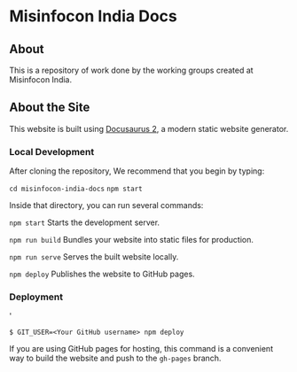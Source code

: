 # Misinfocon India Docs

## About

This is a repository of work done by the working groups created at Misinfocon India.

## About the Site

This website is built using [Docusaurus 2](https://docusaurus.io/), a modern static website generator.

### Local Development

After cloning the repository, We recommend that you begin by typing:

`cd misinfocon-india-docs`
`npm start`

Inside that directory, you can run several commands:

`npm start`
Starts the development server.

`npm run build`
Bundles your website into static files for production.

`npm run serve`
Serves the built website locally.

`npm deploy`
Publishes the website to GitHub pages.

### Deployment

'

```
$ GIT_USER=<Your GitHub username> npm deploy
```

If you are using GitHub pages for hosting, this command is a convenient way to build the website and push to the `gh-pages` branch.
